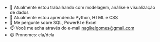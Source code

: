 

- 🔭 Atualmente estou trabalhando com modelagem, análise e visualização de dados
- 🌱 Atualmente estou aprendendo Python, HTML e CSS
- 💬 Me pergunte sobre  SQL, PowerBI e Excel 
- 📫 Você me acha através do e-mail nagikelgomes@gmail.com
- 😄 Pronomes: ela/dela
